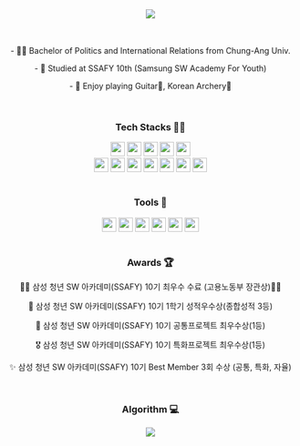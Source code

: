 <div align="center">
<img src="https://capsule-render.vercel.app/api?type=transparent&color=timeAuto&height=100&section=header&text=Joopy-KR&fontSize=80" />
</div>

<br>

<div align="center">
    <br>
    <p>- 👨‍🎓 Bachelor of Politics and International Relations from Chung-Ang Univ.</p>
    <p>- 📖 Studied at SSAFY 10th (Samsung SW Academy For Youth)</p>
    <p>- 🎈 Enjoy playing Guitar🎸, Korean Archery🏹</p>
</div>

<br>

<div align="center">
<h3>Tech Stacks 💪🏻</h3>
<img src="https://img.shields.io/badge/Python-3776AB?style=flat-square&logo=Python&logoColor=white" height="25"/></a>
<img src="https://img.shields.io/badge/Django-092E20?style=flat-square&logo=django&logoColor=white" height="25"/></a>
<img src="https://img.shields.io/badge/Java-5382a1?style=flat-square" height="25"/></a>
<img src="https://img.shields.io/badge/Spring-6DB33F?style=flat-square&logo=spring&logoColor=white" height="25"/></a>
<img src="https://img.shields.io/badge/Spring Boot-6DB33F?style=flat-square&logo=springboot&logoColor=white" height="25"/></a>
<br>
<img src="https://img.shields.io/badge/Javascript-F7DF1E?style=flat-square&logo=javascript&logoColor=white" height="25"/></a>
<img src="https://img.shields.io/badge/Vue3-4FC08D?style=flat-square&logo=vuedotjs&logoColor=white" height="25"/></a>
<img src="https://img.shields.io/badge/html5-E34F26?style=flat-square&logo=html5&logoColor=white" height="25"/></a>
<img src="https://img.shields.io/badge/css3-1572B6?style=flat-square&logo=css3&logoColor=white" height="25"/></a>
<img src="https://img.shields.io/badge/SQLite-003B57?style=flat-square&logo=sqlite&logoColor=white" height="25"/></a>
<img src="https://img.shields.io/badge/C%23-512BD4?style=flat-square&logo=csharp&logoColor=white" height="25"/></a>
<img src="https://img.shields.io/badge/Unity-F2F0FF?style=flat-square&logo=unity&logoColor=black" height="25"/></a>

</div>

<br>

<div align="center">
<h3>Tools 🔧</h3>
<img src="https://img.shields.io/badge/Git-F05032?style=flat-square&logo=git&logoColor=white" height="25"/></a>
<img src="https://img.shields.io/badge/Jira-0052CC?style=flat-square&logo=jira&logoColor=white" height="25"/></a>
<img src="https://img.shields.io/badge/Visual%20Studio%20Code-007ACC?style=flat-square&logo=visualstudiocode&logoColor=white" height="25"/></a>
<img src="https://img.shields.io/badge/Pycharm-006600?style=flat-square&logo=pycharm&logoColor=white" height="25"/></a>
<img src="https://img.shields.io/badge/Intellij Idea-000000?style=flat-square&logo=intellijidea&logoColor=white" height="25"/></a>
<img src="https://img.shields.io/badge/Amazon%20Ec2-FF9900?style=flat-square&logo=amazonec2&logoColor=white" height="25"/></a>
</div>

<br>
<div align="center">
<h3>Awards 🏆</h3>
<p>🔴🔵 삼성 청년 SW 아카데미(SSAFY) 10기 최우수 수료 (고용노동부 장관상)🔵🔴</p>
<p>🏅 삼성 청년 SW 아카데미(SSAFY) 10기 1학기 성적우수상(종합성적 3등)</p>
<p>🥇 삼성 청년 SW 아카데미(SSAFY) 10기 공통프로젝트 최우수상(1등)</p>
<p>🎖️ 삼성 청년 SW 아카데미(SSAFY) 10기 특화프로젝트 최우수상(1등)</p>
<p>✨ 삼성 청년 SW 아카데미(SSAFY) 10기 Best Member 3회 수상 (공통, 특화, 자율)</p>
</div>

<br>
<div align="center">
<h3>Algorithm 💻</h3>
<img src="http://mazassumnida.wtf/api/v2/generate_badge?boj=kjhstar1124"> 
<!-- <img src="http://mazandi.herokuapp.com/api?handle=kjhstar1124&theme=warm"/> -->
</div>
